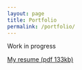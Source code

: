```yaml
---
layout: page
title: Portfolio
permalink: /portfolio/
---
```


Work in progress

[My resume (pdf 133kb)](/assets/Alin_Sorin_Nedelcu_CV.pdf)
